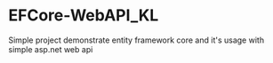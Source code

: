 # EFCore-WebAPI_KL
Simple project demonstrate entity framework core and it's usage with simple asp.net web api
